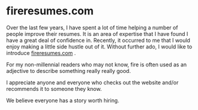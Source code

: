 # fireresumes.com

Over the last few years, I have spent a lot of time helping a number of people improve their resumes. It is an area of expertise that I have found I have a great deal of confidence in. Recently, it occurred to me that I would enjoy making a little side hustle out of it. Without further ado, I would like to introduce [fireresumes.com](http://fireresumes.com) .

For my non-millennial readers who may not know, fire is often used as an adjective to describe something really really good.

I appreciate anyone and everyone who checks out the website and/or recommends it to someone they know.

We believe everyone has a story worth hiring.
